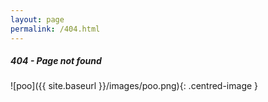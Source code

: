 ```yaml
---
layout: page
permalink: /404.html
---
```


##### 404 - Page not found

![poo]({{ site.baseurl }}/images/poo.png){: .centred-image }
